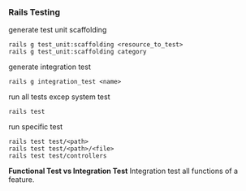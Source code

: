 ### Rails Testing
generate test unit scaffolding
```
rails g test_unit:scaffolding <resource_to_test>
rails g test_unit:scaffolding category
```
generate integration test
```
rails g integration_test <name>
```

run all tests excep system test
```
rails test
```

run specific test
```
rails test test/<path>
rails test test/<path>/<file>
rails test test/controllers
```

**Functional Test vs Integration Test**
Integration test all functions of a feature.

